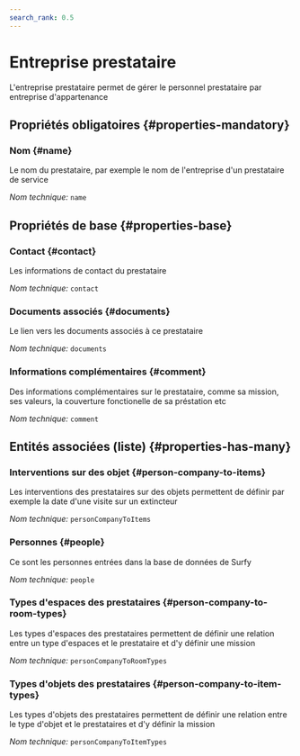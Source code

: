 ```yaml
---
search_rank: 0.5
---    
```

# Entreprise prestataire
<!--- THIS FILE IS GENERATED PLEASE DO NOT EDIT IT DIRECTLY --->

L'entreprise prestataire permet de gérer le personnel prestataire par entreprise d'appartenance

<OH code="personCompany"/>




## Propriétés obligatoires {#properties-mandatory}
    
### Nom {#name}

Le nom du prestataire, par exemple le nom de l'entreprise d'un prestataire de service

*Nom technique:* ```name```
<PH code="personCompany:name"/>

    


## Propriétés de base {#properties-base}
    
### Contact {#contact}

Les informations de contact du prestataire

*Nom technique:* ```contact```
<PH code="personCompany:contact"/>

### Documents associés {#documents}

Le lien vers les documents associés à ce prestataire

*Nom technique:* ```documents```
<PH code="personCompany:documents"/>

### Informations complémentaires {#comment}

Des informations complémentaires sur le prestataire, comme sa mission, ses valeurs, la couverture fonctionelle de sa préstation etc

*Nom technique:* ```comment```
<PH code="personCompany:comment"/>

    



## Entités associées (liste) {#properties-has-many}

### Interventions sur des objet {#person-company-to-items}

Les interventions des prestataires sur des objets permettent de définir par exemple la date d'une visite sur un extincteur

*Nom technique:* ```personCompanyToItems```
<PH code="personCompany:personCompanyToItems"/>

### Personnes {#people}

Ce sont les personnes entrées dans la base de données de Surfy

*Nom technique:* ```people```
<PH code="personCompany:people"/>

### Types d'espaces des prestataires {#person-company-to-room-types}

Les types d'espaces des prestataires permettent de définir une relation entre un type d'espaces et le prestataire et d'y définir une mission

*Nom technique:* ```personCompanyToRoomTypes```
<PH code="personCompany:personCompanyToRoomTypes"/>

### Types d'objets des prestataires {#person-company-to-item-types}

Les types d'objets des prestataires permettent de définir une relation entre le type d'objet et le prestataires et d'y définir la mission

*Nom technique:* ```personCompanyToItemTypes```
<PH code="personCompany:personCompanyToItemTypes"/>




